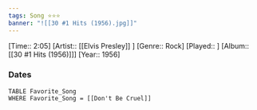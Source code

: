 ```yaml
---
tags: Song ⭐⭐⭐ 
banner: "![[30 #1 Hits (1956).jpg]]"
---
```

[Time:: 2:05]
[Artist:: [[Elvis Presley]] ]
[Genre:: Rock]
[Played:: ]
[Album:: [[30 #1 Hits (1956)]]]
[Year:: 1956]
### Dates
````dataview
TABLE Favorite_Song
WHERE Favorite_Song = [[Don't Be Cruel]]
````